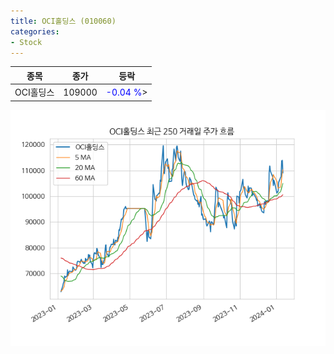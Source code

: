 ```yaml
---
title: OCI홀딩스 (010060)
categories:
- Stock
---
```


|종목|종가|등락|
|----|----|----|
|OCI홀딩스|109000|<span style="color: blue">-0.04 %</span>>|

<!-- more -->

![010060](/assets/images/stock/010060.png)